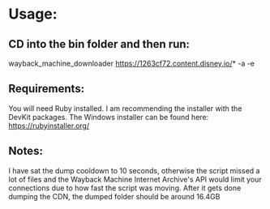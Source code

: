 # Usage:


## CD into the bin folder and then run:

wayback_machine_downloader https://1263cf72.content.disney.io/* -a -e


## Requirements:

You will need Ruby installed. I am recommending the installer with the DevKit packages. The Windows installer can be found here: https://rubyinstaller.org/


## Notes:

I have sat the dump cooldown to 10 seconds, otherwise the script missed a lot of files and the Wayback Machine Internet Archive's API would limit your connections due to how fast the script was moving. After it gets done dumping the CDN, the dumped folder should be around 16.4GB
